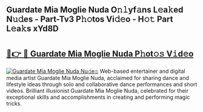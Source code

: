 ## Guardate Mia Moglie Nuda O𝚗𝚕yf𝚊ns L𝚎a𝚔ed N𝚞𝚍es - Part-Tv3 P𝚑𝚘tos Vi𝚍𝚎o - H𝚘𝚝 Part L𝚎a𝚔s xYd8D

# <h2><a href="http://kf1piz.oniu.top/?m=Guardate+Mia+Moglie+Nuda">🔗👉 🔴 Guardate Mia Moglie Nuda P𝚑ot𝚘𝚜 V𝚒d𝚎o</a></h2>

[![Guardate Mia Moglie Nuda Nu𝚍e𝚜](https://i.imgur.com/0qMVB7G.gif)](http://kf1piz.oniu.top/?m=Guardate+Mia+Moglie+Nuda)
Web-based entertainer and digital media artist Guardate Mia Moglie Nuda, acclaimed for sharing dance and lifestyle ideas through solo and collaborative dance performances and short videos. Brilliant illusionist Guardate Mia Moglie Nuda, celebrated for their exceptional skills and accomplishments in creating and performing magic tricks.  
